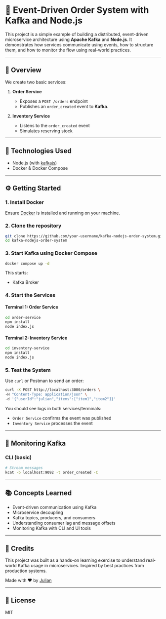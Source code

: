 # 🧾 Event-Driven Order System with Kafka and Node.js

This project is a simple example of building a distributed, event-driven microservice architecture using **Apache Kafka** and **Node.js**. It demonstrates how services communicate using events, how to structure them, and how to monitor the flow using real-world practices.

---

## 🚀 Overview

We create two basic services:

1. **Order Service**

   - Exposes a `POST /orders` endpoint
   - Publishes an `order_created` event to **Kafka**.

2. **Inventory Service**

   - Listens to the `order_created` event
   - Simulates reserving stock

---

## 🧱 Technologies Used

- Node.js (with [kafkajs](https://github.com/tulios/kafkajs))
- Docker & Docker Compose

---

## ⚙️ Getting Started

### 1. Install Docker

Ensure [Docker](https://docs.docker.com/compose/install/) is installed and running on your machine.

### 2. Clone the repository

```bash
git clone https://github.com/your-username/kafka-nodejs-order-system.git
cd kafka-nodejs-order-system
```

### 3. Start Kafka using Docker Compose

```bash
docker compose up -d
```

This starts:

- Kafka Broker

### 4. Start the Services

#### Terminal 1: Order Service

```bash
cd order-service
npm install
node index.js
```

#### Terminal 2: Inventory Service

```bash
cd inventory-service
npm install
node index.js
```

### 5. Test the System

Use `curl` or Postman to send an order:

```bash
curl -X POST http://localhost:3000/orders \
-H "Content-Type: application/json" \
-d '{"userId":"julian","items":["item1","item2"]}'
```

You should see logs in both services/terminals:

- `Order Service` confirms the event was published
- `Inventory Service` processes the event

---

## 🧪 Monitoring Kafka

### CLI (basic)

```bash
# Stream messages
kcat -b localhost:9092 -t order_created -C
```

---

## 📚 Concepts Learned

- Event-driven communication using Kafka
- Microservice decoupling
- Kafka topics, producers, and consumers
- Understanding consumer lag and message offsets
- Monitoring Kafka with CLI and UI tools

---

## 🙌 Credits

This project was built as a hands-on learning exercise to understand real-world Kafka usage in microservices. Inspired by best practices from production systems.

Made with ❤️ by [Julian](https://github.com/juliandavidmr)

---

## 📌 License

MIT
